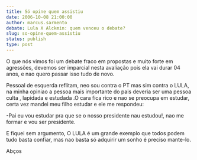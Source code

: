 ```yaml
---
title: Só opine quem assistiu
date: 2006-10-08 21:00:00
author: marcus.sarmento
debate: Lula X Alckmin: quem venceu o debate?
slug: so-opine-quem-assistiu
status: publish 
type: post
---
```


O que nós vimos foi um debate fraco em propostas e muito forte em agressões, devemos ser imparcial nesta avaliação pois ela vai durar 04 anos, e nao quero passar isso tudo de novo.


Pessoal de esquerda reflitam, neo sou contra o PT mas sim contra o LULA, na minha opiniao a pessoa mais importante do pais deveria ser uma pessoa culta , lapidada e estudada .O cara fica rico e nao se preocupa em estudar, certa vez mandei meu filho estudar e ele me respondeu:


-Pai eu vou estudar pra que se o nosso presidente nau estudou!, nao me formar e vou ser presidente.


E fiquei sem argumento, O LULA é um grande exemplo que todos podem tudo basta confiar, mas nao basta só adquirir um sonho é preciso mante-lo.


Abços


